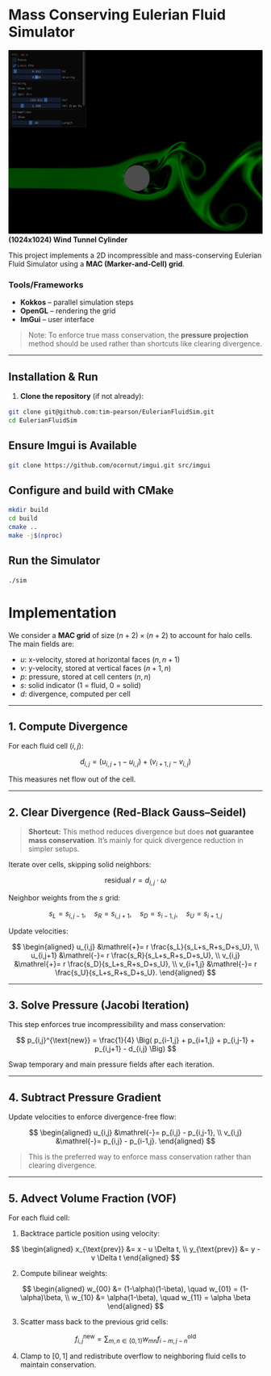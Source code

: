 # Mass Conserving Eulerian Fluid Simulator

![Cylinder Wind Tunnel](./images/timothy_cylinder.png)  
**(1024x1024) Wind Tunnel Cylinder**


This project implements a 2D incompressible and mass-conserving Eulerian Fluid
Simulator using a **MAC (Marker-and-Cell) grid**.

### Tools/Frameworks
- **Kokkos** – parallel simulation steps  
- **OpenGL** – rendering the grid  
- **ImGui** – user interface  

> Note: To enforce true mass conservation, the **pressure projection** method
should be used rather than shortcuts like clearing divergence.

---

## Installation & Run

1. **Clone the repository** (if not already):
```bash
git clone git@github.com:tim-pearson/EulerianFluidSim.git
cd EulerianFluidSim
```
## Ensure Imgui is Available
```bash
git clone https://github.com/ocornut/imgui.git src/imgui
```

## Configure and build with CMake

```bash
mkdir build
cd build
cmake ..
make -j$(nproc)
```

## Run the Simulator
```bash
./sim
```




# Implementation

We consider a **MAC grid** of size $(n+2) \times (n+2)$ to account for halo
cells. The main fields are:

- $u$: x-velocity, stored at horizontal faces $(n, n+1)$  
- $v$: y-velocity, stored at vertical faces $(n+1, n)$  
- $p$: pressure, stored at cell centers $(n, n)$  
- $s$: solid indicator (1 = fluid, 0 = solid)  
- $d$: divergence, computed per cell  

---

## 1. Compute Divergence

For each fluid cell $(i,j)$:

$$
d_{i,j} = (u_{i,j+1} - u_{i,j}) + (v_{i+1,j} - v_{i,j})
$$

This measures net flow out of the cell.

---

## 2. Clear Divergence (Red-Black Gauss–Seidel)

> **Shortcut:** This method reduces divergence but does **not guarantee mass
conservation**. It’s mainly for quick divergence reduction in simpler setups.

Iterate over cells, skipping solid neighbors:

$$
\text{residual } r = d_{i,j} \cdot \omega
$$

Neighbor weights from the $s$ grid:

$$
s_L = s_{i,j-1}, \quad s_R = s_{i,j+1}, \quad s_D = s_{i-1,j}, \quad s_U =
s_{i+1,j}
$$

Update velocities:

$$
\begin{aligned}
u_{i,j} &\mathrel{+}= r \frac{s_L}{s_L+s_R+s_D+s_U}, \\
u_{i,j+1} &\mathrel{-}= r \frac{s_R}{s_L+s_R+s_D+s_U}, \\
v_{i,j} &\mathrel{+}= r \frac{s_D}{s_L+s_R+s_D+s_U}, \\
v_{i+1,j} &\mathrel{-}= r \frac{s_U}{s_L+s_R+s_D+s_U}.
\end{aligned}
$$

---

## 3. Solve Pressure (Jacobi Iteration)

This step enforces true incompressibility and mass conservation:

$$
p_{i,j}^{\text{new}} = \frac{1}{4} \Big( p_{i-1,j} + p_{i+1,j} + p_{i,j-1} +
p_{i,j+1} - d_{i,j} \Big)
$$

Swap temporary and main pressure fields after each iteration.

---

## 4. Subtract Pressure Gradient

Update velocities to enforce divergence-free flow:

$$
\begin{aligned}
u_{i,j} &\mathrel{-}= p_{i,j} - p_{i,j-1}, \\
v_{i,j} &\mathrel{-}= p_{i,j} - p_{i-1,j}.
\end{aligned}
$$

> This is the preferred way to enforce mass conservation rather than clearing
divergence.

---

## 5. Advect Volume Fraction (VOF)

For each fluid cell:

1. Backtrace particle position using velocity:

$$
\begin{aligned}
x_{\text{prev}} &= x - u \Delta t, \\
y_{\text{prev}} &= y - v \Delta t
\end{aligned}
$$

2. Compute bilinear weights:

$$
\begin{aligned}
w_{00} &= (1-\alpha)(1-\beta), \quad w_{01} = (1-\alpha)\beta, \\
w_{10} &= \alpha(1-\beta), \quad w_{11} = \alpha \beta
\end{aligned}
$$

3. Scatter mass back to the previous grid cells:

$$
f_{i,j}^{\text{new}} = \sum_{m,n \in \{0,1\}} w_{mn} f_{i-m,j-n}^{\text{old}}
$$

4. Clamp to $[0,1]$ and redistribute overflow to neighboring fluid cells to
maintain conservation.